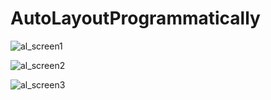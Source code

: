# AutoLayoutProgrammatically


![al_screen1](https://user-images.githubusercontent.com/18545721/32530358-ab7c0624-c478-11e7-8d05-9183fe01cf7c.png)

![al_screen2](https://user-images.githubusercontent.com/18545721/32530357-ab52f73e-c478-11e7-8eb8-9b3d17d68aeb.png)

![al_screen3](https://user-images.githubusercontent.com/18545721/32530356-ab2a98a2-c478-11e7-9ed2-631bbfa4ac08.png)
